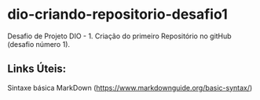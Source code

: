 # dio-criando-repositorio-desafio1
Desafio de Projeto DIO - 1.
Criação do primeiro Repositório no gitHub (desafio número 1).

## Links Úteis:
Sintaxe básica MarkDown (https://www.markdownguide.org/basic-syntax/)
